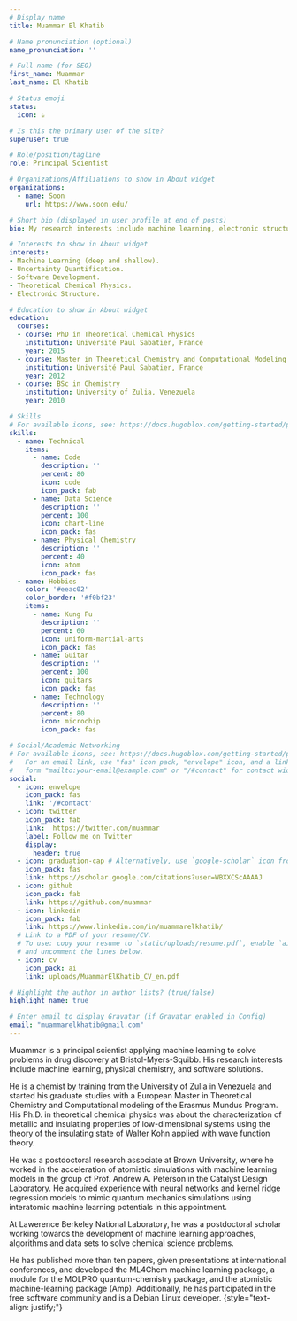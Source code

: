 ```yaml
---
# Display name
title: Muammar El Khatib

# Name pronunciation (optional)
name_pronunciation: ''

# Full name (for SEO)
first_name: Muammar
last_name: El Khatib

# Status emoji
status:
  icon: ☕️

# Is this the primary user of the site?
superuser: true

# Role/position/tagline
role: Principal Scientist

# Organizations/Affiliations to show in About widget
organizations:
  - name: Soon
    url: https://www.soon.edu/

# Short bio (displayed in user profile at end of posts)
bio: My research interests include machine learning, electronic structure and software.

# Interests to show in About widget
interests:
- Machine Learning (deep and shallow).
- Uncertainty Quantification.
- Software Development.
- Theoretical Chemical Physics.
- Electronic Structure.

# Education to show in About widget
education:
  courses:
  - course: PhD in Theoretical Chemical Physics
    institution: Université Paul Sabatier, France
    year: 2015
  - course: Master in Theoretical Chemistry and Computational Modeling
    institution: Université Paul Sabatier, France
    year: 2012
  - course: BSc in Chemistry
    institution: University of Zulia, Venezuela
    year: 2010

# Skills
# For available icons, see: https://docs.hugoblox.com/getting-started/page-builder/#icons
skills:
  - name: Technical
    items:
      - name: Code
        description: ''
        percent: 80
        icon: code
        icon_pack: fab
      - name: Data Science
        description: ''
        percent: 100
        icon: chart-line
        icon_pack: fas
      - name: Physical Chemistry
        description: ''
        percent: 40
        icon: atom
        icon_pack: fas
  - name: Hobbies
    color: '#eeac02'
    color_border: '#f0bf23'
    items:
      - name: Kung Fu
        description: ''
        percent: 60
        icon: uniform-martial-arts
        icon_pack: fas
      - name: Guitar
        description: ''
        percent: 100
        icon: guitars
        icon_pack: fas
      - name: Technology
        description: ''
        percent: 80
        icon: microchip
        icon_pack: fas

# Social/Academic Networking
# For available icons, see: https://docs.hugoblox.com/getting-started/page-builder/#icons
#   For an email link, use "fas" icon pack, "envelope" icon, and a link in the
#   form "mailto:your-email@example.com" or "/#contact" for contact widget.
social:
  - icon: envelope
    icon_pack: fas
    link: '/#contact'
  - icon: twitter
    icon_pack: fab
    link:  https://twitter.com/muammar
    label: Follow me on Twitter
    display:
      header: true
  - icon: graduation-cap # Alternatively, use `google-scholar` icon from `ai` icon pack
    icon_pack: fas
    link: https://scholar.google.com/citations?user=WBXXCScAAAAJ
  - icon: github
    icon_pack: fab
    link: https://github.com/muammar
  - icon: linkedin
    icon_pack: fab
    link: https://www.linkedin.com/in/muammarelkhatib/
  # Link to a PDF of your resume/CV.
  # To use: copy your resume to `static/uploads/resume.pdf`, enable `ai` icons in `params.yaml`,
  # and uncomment the lines below.
  - icon: cv
    icon_pack: ai
    link: uploads/MuammarElKhatib_CV_en.pdf

# Highlight the author in author lists? (true/false)
highlight_name: true

# Enter email to display Gravatar (if Gravatar enabled in Config)
email: "muammarelkhatib@gmail.com"
---
```


Muammar is a principal scientist applying machine learning to solve
problems in drug discovery at Bristol-Myers-Squibb. His research interests
include machine learning, physical chemistry, and software solutions.

He is a chemist by training from the University of Zulia in Venezuela and
started his graduate studies with a European Master in Theoretical Chemistry
and Computational modeling of the Erasmus Mundus Program. His Ph.D. in
theoretical chemical physics was about the characterization of metallic and
insulating properties of low-dimensional systems using the theory of the
insulating state of Walter Kohn applied with wave function theory.

He was a postdoctoral research associate at Brown University, where he worked
in the acceleration of atomistic simulations with machine learning models in
the group of Prof. Andrew A. Peterson in the Catalyst Design Laboratory. He
acquired experience with neural networks and kernel ridge regression models
to mimic quantum mechanics simulations using interatomic machine learning
potentials in this appointment.

At Lawerence Berkeley National Laboratory, he was a postdoctoral scholar
working towards the development of machine learning approaches, algorithms
and data sets to solve chemical science problems.

He has published more than ten papers, given presentations at international
conferences, and developed the ML4Chem machine learning package, a module for
the MOLPRO quantum-chemistry package, and the atomistic machine-learning
package (Amp). Additionally, he has participated in the free software
community and is a Debian Linux developer.
{style="text-align: justify;"}
